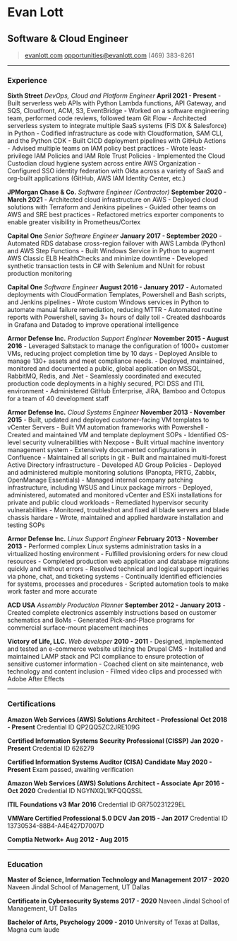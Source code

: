 # Evan Lott
## Software & Cloud Engineer 
> [evanlott.com](http://evanlott.com)
> [opportunities@evanlott.com](mailto:opportunities@evanlott.com)
> (469) 383-8261

------

### Experience
**Sixth Street** *DevOps, Cloud and Platform Engineer* __April 2021 - Present__
 \- Built serverless web APIs with Python Lambda functions, API Gateway, and SQS, Cloudfront, ACM, S3, EventBridge
 \- Worked on a software engineering team, performed code reviews, followed team Git Flow
 \- Architected serverless system to integrate multiple SaaS systems (FIS DX & Salesforce) in Python
 \- Codified infrastructure as code with Cloudformation, SAM CLI, and the Python CDK
 \- Built CICD deployment pipelines with GitHub Actions
 \- Advised multiple teams on IAM policy best practices
 \- Wrote least-privilege IAM Policies and IAM Role Trust Policies
 \- Implemented the Cloud Custodian cloud hygiene system across entire AWS Organization
 \- Configured SSO identity federation with Okta across a variety of SaaS and org-built applications (GitHub, AWS IAM Identity Center, etc.)

**JPMorgan Chase & Co.** *Software Engineer (Contractor)* __September 2020 - March 2021__
 \- Architected cloud infrastructure on AWS 
 \- Deployed cloud solutions with Terraform and Jenkins pipelines
 \- Guided other teams on AWS and SRE best practices 
 \- Refactored metrics exporter components to enable greater visibility in Prometheus/Cortex

**Capital One** *Senior Software Engineer* __January 2017 - September 2020__
 \- Automated RDS database cross-region failover with AWS Lambda (Python) and AWS Step Functions
 \- Built Windows Service in Python to augment AWS Classic ELB HealthChecks and minimize downtime
 \- Developed synthetic transaction tests in C# with Selenium and NUnit for robust production monitoring

 **Capital One** *Software Engineer* __August 2016 - January 2017__
 \- Automated deployments with CloudFormation Templates, Powershell and Bash scripts, and Jenkins pipelines
 \- Wrote custom Windows services in Python to automate manual failure remediation, reducing MTTR
 \- Automated routine reports with Powershell, saving 3+ hours of daily toil
 \- Created dashboards in Grafana and Datadog to improve operational intelligence

**Armor Defense Inc.** *Production Support Engineer* __November 2015 - August 2016__
 \- Leveraged Saltstack to manage the configuration of 1000+ customer VMs, reducing project completion time by 10 days
 \- Deployed Ansible to manage 130+ assets and meet compliance needs.
 \- Deployed, maintained, monitored and documented a public, global application on MSSQL, RabbitMQ, Redis, and .Net
 \- Seamlessly coordinated and executed production code deployments in a highly secured, PCI DSS and ITIL environment
 \- Administered GitHub Enterprise, JIRA, Bamboo and Octopus for a team of 40 development staff

**Armor Defense Inc.** *Cloud Systems Engineer* __November 2013 - November 2015__
  \- Built, updated and deployed customer-facing VM templates to vCenter Servers
  \- Built VM automation frameworks with Powershell
  \- Created and maintained VM and template deployment SOPs
  \- Identified OS-level security vulnerabilities with Nexpose
  \- Built virtual machine inventory management system
  \- Extensively documented configurations in Confluence
  \- Maintained all scripts in git 
  \- Built and maintained multi-forest Active Directory infrastructure
  \- Developed AD Group Policies
  \- Deployed and administered multiple monitoring solutions (Panopta, PRTG, Zabbix, OpenManage Essentials)
  \- Managed internal company patching infrastructure, including WSUS and Linux package mirrors
  \- Deployed, administered, automated and monitored vCenter and ESXi installations for private and public cloud workloads
  \- Remediated hypervisor security vulnerabilities 
  \- Monitored, troubleshot and fixed all blade servers and blade chassis hardare
  \- Wrote, maintained and applied hardware installation and testing SOPs

**Armor Defense Inc.** *Linux Support Engineer* __February 2013 - November 2013__
 \- Performed complex Linux systems administration tasks in a virtualized hosting environment
 \- Fulfilled provisioning orders for new cloud resources
 \- Completed production web application and database migrations quickly and without errors
 \- Resolved technical and logical support inquiries via phone, chat, and ticketing systems
 \- Continually identified efficiencies for systems, processes and procedures
 \- Scripted automation tools to make work faster and more accurate


**ACD USA** *Assembly Production Planner* __September 2012 - January 2013__
 \- Created complete electronics assembly instructions based on customer schematics and BoMs
 \- Generated Pick-and-Place programs for commercial surface-mount placement machines

**Victory of Life, LLC.** *Web developer* __2010 - 2011__
 \- Designed, implemented and tested an e-commerce website utilizing the Drupal CMS
 \- Installed and maintained LAMP stack and PCI compliance to ensure protection of sensitive customer information
 \- Coached client on site maintenance, web technology and content inclusion
 \- Filmed video clips and processed with Adobe After Effects 

------

### Certifications

**Amazon Web Services (AWS) Solutions Architect - Professional** __Oct 2018 - Present__
    Credential ID QP2QQ5ZC2JRE109G

**Certified Information Systems Security Professional (CISSP)** __Jan 2020 - Present__
    Credential ID 626279

**Certified Information Systems Auditor (CISA) Candidate** __May 2020 - Present__
    Exam passed, awaiting verification

**Amazon Web Services (AWS) Solutions Architect - Associate** __Apr 2016 - Oct 2020__
    Credential ID NGYNXQL1KFQQQSSL

**ITIL Foundations v3** __Mar 2016__
    Credential ID GR750231229EL

**VMWare Certified Professional 5.0 DCV** __Jan 2015 - Jan 2017__
    Credential ID 13730534-88B4-A4E427D7007D

**Comptia Network+** __Aug 2012 - Aug 2015__

------

### Education

**Master of Science, Information Technology and Management** __2017 - 2020__
    Naveen Jindal School of Management, UT Dallas

**Certificate in Cybersecurity Systems** __2017 - 2020__
    Naveen Jindal School of Management, UT Dallas

**Bachelor of Arts, Psychology** __2009 - 2010__
    University of Texas at Dallas, Magna cum laude